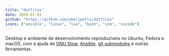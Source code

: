 ```yaml
---
title: "dotfiles"
date: 2020-01-01
github: "https://github.com/phelipetls/dotfiles"
icons: ["ansible", "linux", "lua", "bash", "vim", "vscode"]
---
```


Desktop e ambiente de desenvolvimento reproduzíveis no Ubuntu, Fedora e macOS,
com a ajuda de [GNU Stow](https://www.gnu.org/software/stow/manual/stow.html),
[Ansible](https://www.ansible.com/), [git
submodules](https://git-scm.com/book/en/v2/Git-Tools-Submodules) e outras
ferramentas.
